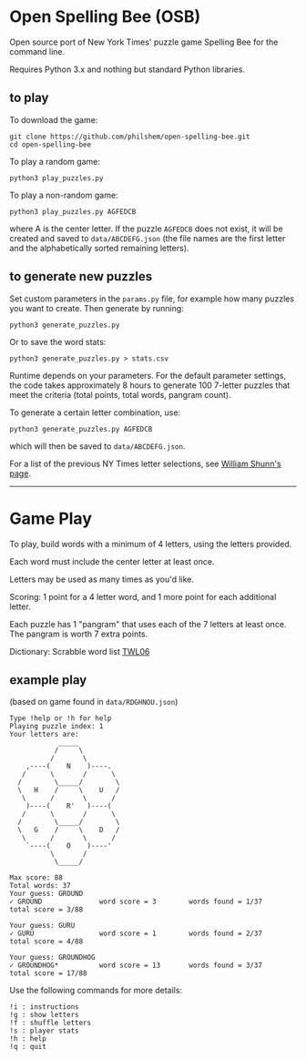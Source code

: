 # Open Spelling Bee (OSB)

Open source port of New York Times' puzzle game Spelling Bee for the command line.

Requires Python 3.x and nothing but standard Python libraries.

## to play

To download the game:

    git clone https://github.com/philshem/open-spelling-bee.git
    cd open-spelling-bee

To play a random game:

    python3 play_puzzles.py

To play a non-random game:

    python3 play_puzzles.py AGFEDCB

where A is the center letter. If the puzzle `AGFEDCB` does not exist, it will be created and saved to `data/ABCDEFG.json` (the file names are the first letter and the alphabetically sorted remaining letters).

## to generate new puzzles

Set custom parameters in the `params.py` file, for example how many puzzles you want to create. Then generate by running:

    python3 generate_puzzles.py

Or to save the word stats:

    python3 generate_puzzles.py > stats.csv

Runtime depends on your parameters. For the default parameter settings, the code takes approximately 8 hours to generate 100 7-letter puzzles that meet the criteria (total points, total words, pangram count).

To generate a certain letter combination, use:

    python3 generate_puzzles.py AGFEDCB

which will then be saved to `data/ABCDEFG.json`.

For a list of the previous NY Times letter selections, see [William Shunn's page](https://www.shunn.net/bee/?past=1).

---

# Game Play
To play, build words with a minimum of 4 letters, using the letters provided.

Each word must include the center letter at least once.

Letters may be used as many times as you'd like.

Scoring: 1 point for a 4 letter word, and 1 more point for each additional letter.

Each puzzle has 1 "pangram" that uses each of the 7 letters at least once. The pangram is worth 7 extra points.

Dictionary: Scrabble word list [TWL06](https://www.wordgamedictionary.com/twl06/)


## example play

(based on game found in `data/RDGHNOU.json`)

```
Type !help or !h for help
Playing puzzle index: 1
Your letters are: 
            _____
           /     \
          /       \
    ,----(    N    )----.
   /      \       /      \
  /        \_____/        \
  \   H    /     \    U   /
   \      /       \      /
    )----(    R'   )----(
   /      \       /      \
  /        \_____/        \
  \   G    /     \    D   /
   \      /       \      /
    `----(    O    )----'
          \       /
           \_____/

Max score: 88
Total words: 37
Your guess: GROUND
✓ GROUND              word score = 3        words found = 1/37    total score = 3/88    

Your guess: GURU     
✓ GURU                word score = 1        words found = 2/37    total score = 4/88    

Your guess: GROUNDHOG
✓ GROUNDHOG*          word score = 13       words found = 3/37    total score = 17/88   
```

Use the following commands for more details:
```
!i : instructions
!g : show letters
!f : shuffle letters
!s : player stats
!h : help
!q : quit
```